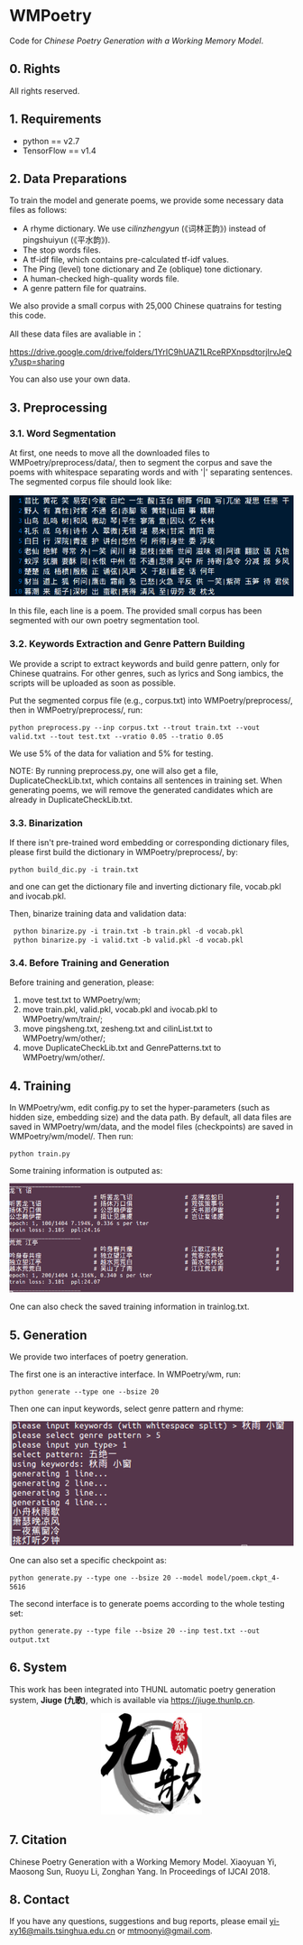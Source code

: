 # WMPoetry
Code for *Chinese Poetry Generation with a Working Memory Model*.
## 0. Rights
All rights reserved.
## 1. Requirements
* python == v2.7
* TensorFlow == v1.4

## 2. Data Preparations
To train the model and generate poems, we provide some necessary data files as follows:

* A rhyme dictionary. We use *cilinzhengyun* (《词林正韵》) instead of pingshuiyun (《平水韵》).
* The stop words files.
* A tf-idf file, which contains pre-calculated tf-idf values.
* The Ping (level) tone dictionary and Ze (oblique) tone dictionary.
* A human-checked high-quality words file.
* A genre pattern file for quatrains.

We also provide a small corpus with 25,000 Chinese quatrains for testing this code.

All these data files are avaliable in：

https://drive.google.com/drive/folders/1YrIC9hUAZ1LRceRPXnpsdtorjIrvJeQy?usp=sharing

You can also use your own data.

## 3. Preprocessing

### 3.1. Word Segmentation

At first, one needs to move all the downloaded files to WMPoetry/preprocess/data/, then to segment the corpus and save the poems with whitespace separating words and with '|' separating sentences. The segmented corpus file should look like:

![blockchain](pictures/p1.png)

In this file, each line is a poem. The provided small corpus has been segmented with our own poetry segmentation tool.

### 3.2. Keywords Extraction and Genre Pattern Building

We provide a script to extract keywords and build genre pattern, only for Chinese quatrains. For other genres, such as lyrics and Song iambics, the scripts will be uploaded as soon as possible.

Put the segmented corpus file (e.g., corpus.txt) into WMPoetry/preprocess/, then in WMPoetry/preprocess/, run:
```
python preprocess.py --inp corpus.txt --trout train.txt --vout valid.txt --tout test.txt --vratio 0.05 --tratio 0.05
```
We use 5% of the data for valiation and 5% for testing.

NOTE: By running preprocess.py, one will also get a file, DuplicateCheckLib.txt, which contains all sentences in training set. When generating poems, we will remove the generated candidates which are already in DuplicateCheckLib.txt.

### 3.3. Binarization

If there isn't pre-trained word embedding or corresponding dictionary files, please first build the dictionary in WMPoetry/preprocess/, by:
```
python build_dic.py -i train.txt
```
and one can get the dictionary file and inverting dictionary file, vocab.pkl and ivocab.pkl.

Then, binarize training data and validation data:
```
 python binarize.py -i train.txt -b train.pkl -d vocab.pkl
 python binarize.py -i valid.txt -b valid.pkl -d vocab.pkl
```

### 3.4. Before Training and Generation

Before training and generation, please:
1. move test.txt to WMPoetry/wm;
2. move train.pkl, valid.pkl, vocab.pkl and ivocab.pkl to WMPoetry/wm/train/;
3. move pingsheng.txt, zesheng.txt and cilinList.txt to WMPoetry/wm/other/;
4. move DuplicateCheckLib.txt and GenrePatterns.txt to WMPoetry/wm/other/.

## 4. Training
In WMPoetry/wm, edit config.py to set the hyper-parameters (such as hidden size, embedding size) and the data path. By default, all data files are saved in WMPoetry/wm/data, and the model files (checkpoints) are saved in WMPoetry/wm/model/. Then run:
```
python train.py
```
Some training information is outputed as:

![blockchain](pictures/p2.png)

One can also check the saved training information in trainlog.txt.

## 5. Generation
We provide two interfaces of poetry generation.

The first one is an interactive interface. In WMPoetry/wm, run:
```
python generate --type one --bsize 20
```

Then one can input keywords, select genre pattern and rhyme:

![blockchain](pictures/p3.png)

One can also set a specific checkpoint as:
```
python generate.py --type one --bsize 20 --model model/poem.ckpt_4-5616
```

The second interface is to generate poems according to the whole testing set:
```
python generate.py --type file --bsize 20 --inp test.txt --out output.txt
```
## 6. System
This work has been integrated into THUNL automatic poetry generation system, **Jiuge (九歌)**, which is available via https://jiuge.thunlp.cn. 

<div align=center><img width="180" height="180" src="pictures/logo.png"/></div>

## 7. Citation
Chinese Poetry Generation with a Working Memory Model. Xiaoyuan Yi, Maosong Sun, Ruoyu Li, Zonghan Yang. In Proceedings of IJCAI 2018.
## 8. Contact
If you have any questions, suggestions and bug reports, please email yi-xy16@mails.tsinghua.edu.cn or mtmoonyi@gmail.com.